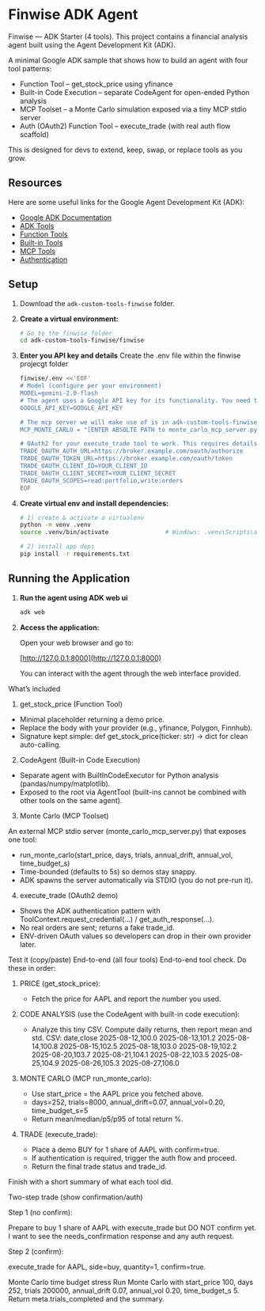 # Finwise ADK Agent

Finwise — ADK Starter (4 tools). 
This project contains a financial analysis agent built using the Agent Development Kit (ADK).

A minimal Google ADK sample that shows how to build an agent with four tool patterns:

* Function Tool – get_stock_price using yfinance
* Built-in Code Execution – separate CodeAgent for open-ended Python analysis
* MCP Toolset – a Monte Carlo simulation exposed via a tiny MCP stdio server
* Auth (OAuth2) Function Tool – execute_trade (with real auth flow scaffold)

This is designed for devs to extend, keep, swap, or replace tools as you grow.

## Resources

Here are some useful links for the Google Agent Development Kit (ADK):

*   [Google ADK Documentation](https://google.github.io/adk-docs/)
*   [ADK Tools](https://google.github.io/adk-docs/tools/)
*   [Function Tools](https://google.github.io/adk-docs/tools/function-tools/)
*   [Built-in Tools](https://google.github.io/adk-docs/tools/built-in-tools/)
*   [MCP Tools](https://google.github.io/adk-docs/tools/mcp-tools/)
*   [Authentication](https://google.github.io/adk-docs/tools/authentication/)


## Setup
1. Download the `adk-custom-tools-finwise` folder.
2.  **Create a virtual environment:**

    ```bash
    # Go to the finwise folder
    cd adk-custom-tools-finwise/finwise
    ```
3.  **Enter you API key and details**
    Create the .env file within the finwise projecgt folder

    ```bash
    finwise/.env <<'EOF'
    # Model (configure per your environment)
    MODEL=gemini-2.0-flash
    # The agent uses a Google API key for its functionality. You need to set this as an environment variable. You can find in in Google AI Studio: https://aistudio.google.com/app/apikey
    GOOGLE_API_KEY=GOOGLE_API_KEY

    # The mcp server we will make use of is in adk-custom-tools-finwise/mcp-server/monte_carlo_mcp_server.py. You need to provide the absolute path for the file         monte_carlo_mcp_server.py and paste it below.
    MCP_MONTE_CARLO = "[ENTER ABSOLTE PATH to monte_carlo_mcp_server.py]"
    
    # OAuth2 for your execute_trade tool to work. This requires details for brokerage integration — replace with your own details. You can leave the OAuth2 section as-is if you don't want to test execute_trade. The agent will still run
    TRADE_OAUTH_AUTH_URL=https://broker.example.com/oauth/authorize
    TRADE_OAUTH_TOKEN_URL=https://broker.example.com/oauth/token
    TRADE_OAUTH_CLIENT_ID=YOUR_CLIENT_ID
    TRADE_OAUTH_CLIENT_SECRET=YOUR_CLIENT_SECRET
    TRADE_OAUTH_SCOPES=read:portfolio,write:orders
    EOF
    ```
4.  **Create virtual env and install dependencies:**
    ```bash
    # 1) create & activate a virtualenv
    python -m venv .venv
    source .venv/bin/activate                # Windows: .venv\Scripts\activate
    
    # 2) install app deps
    pip install -r requirements.txt

    ```

## Running the Application


1.  **Run the agent using ADK web ui**

    ```bash
    adk web
    ```

2.  **Access the application:**

    Open your web browser and go to:

    [http://127.0.0.1:8000](http://127.0.0.1:8000)

    You can interact with the agent through the web interface provided.

What’s included
1) get_stock_price (Function Tool)

- Minimal placeholder returning a demo price.
- Replace the body with your provider (e.g., yfinance, Polygon, Finnhub).
- Signature kept simple: def get_stock_price(ticker: str) -> dict for clean auto-calling.

2) CodeAgent (Built-in Code Execution)

- Separate agent with BuiltInCodeExecutor for Python analysis (pandas/numpy/matplotlib).
- Exposed to the root via AgentTool (built-ins cannot be combined with other tools on the same agent).

3) Monte Carlo (MCP Toolset)

An external MCP stdio server (monte_carlo_mcp_server.py) that exposes one tool:
- run_monte_carlo(start_price, days, trials, annual_drift, annual_vol, time_budget_s)
- Time-bounded (defaults to 5s) so demos stay snappy.
- ADK spawns the server automatically via STDIO (you do not pre-run it).

4) execute_trade (OAuth2 demo)

- Shows the ADK authentication pattern with ToolContext.request_credential(...) /
get_auth_response(...).
- No real orders are sent; returns a fake trade_id.
- ENV-driven OAuth values so developers can drop in their own provider later.

Test it (copy/paste)
End-to-end (all four tools)
End-to-end tool check. Do these in order:

1) PRICE (get_stock_price):
   - Fetch the price for AAPL and report the number you used.

2) CODE ANALYSIS (use the CodeAgent with built-in code execution):
   - Analyze this tiny CSV. Compute daily returns, then report mean and std.
   CSV:
   date,close
   2025-08-12,100.0
   2025-08-13,101.2
   2025-08-14,100.8
   2025-08-15,102.5
   2025-08-18,103.0
   2025-08-19,102.2
   2025-08-20,103.7
   2025-08-21,104.1
   2025-08-22,103.5
   2025-08-25,104.9
   2025-08-26,105.3
   2025-08-27,106.0

3) MONTE CARLO (MCP run_monte_carlo):
   - Use start_price = the AAPL price you fetched above.
   - days=252, trials=8000, annual_drift=0.07, annual_vol=0.20, time_budget_s=5
   - Return mean/median/p5/p95 of total return %.

4) TRADE (execute_trade):
   - Place a demo BUY for 1 share of AAPL with confirm=true.
   - If authentication is required, trigger the auth flow and proceed.
   - Return the final trade status and trade_id.

Finish with a short summary of what each tool did.

Two-step trade (show confirmation/auth)

Step 1 (no confirm):

Prepare to buy 1 share of AAPL with execute_trade but DO NOT confirm yet.
I want to see the needs_confirmation response and any auth request.


Step 2 (confirm):

execute_trade for AAPL, side=buy, quantity=1, confirm=true.

Monte Carlo time budget stress
Run Monte Carlo with start_price 100, days 252, trials 200000, annual_drift 0.07, annual_vol 0.20, time_budget_s 5.
Return meta.trials_completed and the summary.

